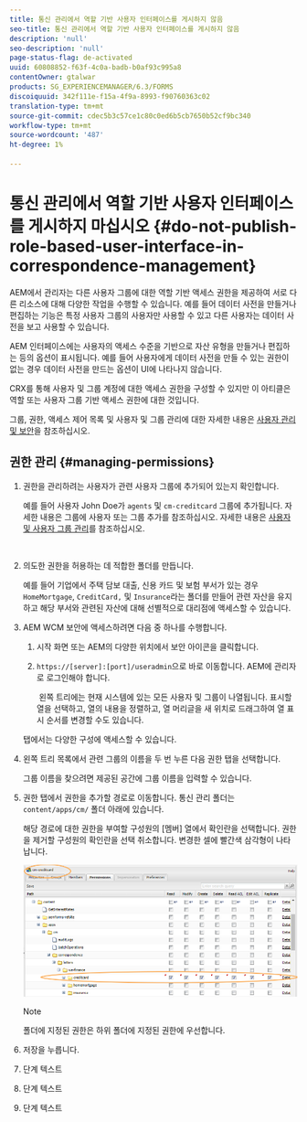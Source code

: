 ```yaml
---
title: 통신 관리에서 역할 기반 사용자 인터페이스를 게시하지 않음
seo-title: 통신 관리에서 역할 기반 사용자 인터페이스를 게시하지 않음
description: 'null'
seo-description: 'null'
page-status-flag: de-activated
uuid: 60808852-f63f-4c0a-badb-b0af93c995a8
contentOwner: gtalwar
products: SG_EXPERIENCEMANAGER/6.3/FORMS
discoiquuid: 342f111e-f15a-4f9a-8993-f90760363c02
translation-type: tm+mt
source-git-commit: cdec5b3c57ce1c80c0ed6b5cb7650b52cf9bc340
workflow-type: tm+mt
source-wordcount: '487'
ht-degree: 1%

---
```



# 통신 관리에서 역할 기반 사용자 인터페이스를 게시하지 마십시오 {#do-not-publish-role-based-user-interface-in-correspondence-management}

AEM에서 관리자는 다른 사용자 그룹에 대한 역할 기반 액세스 권한을 제공하여 서로 다른 리소스에 대해 다양한 작업을 수행할 수 있습니다. 예를 들어 데이터 사전을 만들거나 편집하는 기능은 특정 사용자 그룹의 사용자만 사용할 수 있고 다른 사용자는 데이터 사전을 보고 사용할 수 있습니다.

AEM 인터페이스에는 사용자의 액세스 수준을 기반으로 자산 유형을 만들거나 편집하는 등의 옵션이 표시됩니다. 예를 들어 사용자에게 데이터 사전을 만들 수 있는 권한이 없는 경우 데이터 사전을 만드는 옵션이 UI에 나타나지 않습니다.

CRX를 통해 사용자 및 그룹 계정에 대한 액세스 권한을 구성할 수 있지만 이 아티클은 역할 또는 사용자 그룹 기반 액세스 권한에 대한 것입니다.

그룹, 권한, 액세스 제어 목록 및 사용자 및 그룹 관리에 대한 자세한 내용은 [사용자 관리 및 보안](/help/sites-administering/security.md)을 참조하십시오.

## 권한 관리 {#managing-permissions}

1. 권한을 관리하려는 사용자가 관련 사용자 그룹에 추가되어 있는지 확인합니다.

   예를 들어 사용자 John Doe가 `agents` 및 `cm-creditcard` 그룹에 추가됩니다. 자세한 내용은 그룹에 사용자 또는 그룹 추가를 참조하십시오. 자세한 내용은 [사용자 및 사용자 그룹 관리](/help/communities/users.md)를 참조하십시오.

   ![]()

1. 의도한 권한을 허용하는 데 적합한 폴더를 만듭니다.

   예를 들어 기업에서 주택 담보 대출, 신용 카드 및 보험 부서가 있는 경우 `HomeMortgage`, `CreditCard,` 및 `Insurance`라는 폴더를 만들어 관련 자산을 유지하고 해당 부서와 관련된 자산에 대해 선별적으로 대리점에 액세스할 수 있습니다.

1. AEM WCM 보안에 액세스하려면 다음 중 하나를 수행합니다.

   1. 시작 화면 또는 AEM의 다양한 위치에서 보안 아이콘을 클릭합니다.

   1. `https://[server]:[port]/useradmin`으로 바로 이동합니다. AEM에 관리자로 로그인해야 합니다.

      ![]()
   왼쪽 트리에는 현재 시스템에 있는 모든 사용자 및 그룹이 나열됩니다. 표시할 열을 선택하고, 열의 내용을 정렬하고, 열 머리글을 새 위치로 드래그하여 열 표시 순서를 변경할 수도 있습니다.

   탭에서는 다양한 구성에 액세스할 수 있습니다.

1. 왼쪽 트리 목록에서 관련 그룹의 이름을 두 번 누른 다음 권한 탭을 선택합니다.

   그룹 이름을 찾으려면 제공된 공간에 그룹 이름을 입력할 수 있습니다.

1. 권한 탭에서 권한을 추가할 경로로 이동합니다. 통신 관리 폴더는 `content/apps/cm/` 폴더 아래에 있습니다.

   해당 경로에 대한 권한을 부여할 구성원의 [멤버] 열에서 확인란을 선택합니다. 권한을 제거할 구성원의 확인란을 선택 취소합니다. 변경한 셀에 빨간색 삼각형이 나타납니다.

   ![useradmin-creditcard](assets/useradmin-creditcard.png)

   >[!NOTE]
   >
   >폴더에 지정된 권한은 하위 폴더에 지정된 권한에 우선합니다.

1. 저장을 누릅니다.
1. 단계 텍스트
1. 단계 텍스트
1. 단계 텍스트

